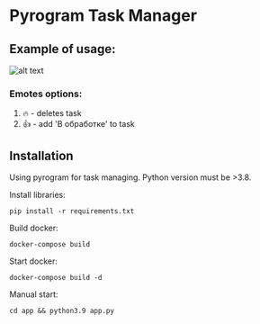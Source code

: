 # Pyrogram Task Manager

## Example of usage:

![alt text](https://i.ibb.co/SmcVfjs/Screenshot-from-2022-06-09-03-27-41.png)

### Emotes options:

1. 🔥 - deletes task
2. 👍 - add 'В обработке' to task

## Installation

Using pyrogram for task managing. Python version must be >3.8.

Install libraries:

```
pip install -r requirements.txt
```

Build docker: 

```
docker-compose build
```

Start docker:

```
docker-compose build -d
```

Manual start:

```
cd app && python3.9 app.py
```





